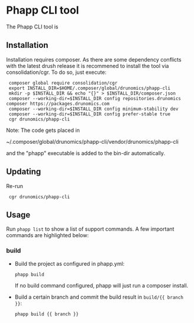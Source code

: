# Phapp CLI tool

The Phapp CLI tool is

## Installation

Installation requires composer. As there are some dependency conflicts with the
latest drush release it is recommened to install the tool via consolidation/cgr.
To do so, just execute:

     composer global require consolidation/cgr
     export INSTALL_DIR=$HOME/.composer/global/drunomics/phapp-cli
     mkdir -p $INSTALL_DIR && echo "{}" > $INSTALL_DIR/composer.json
     composer --working-dir=$INSTALL_DIR config repositories.drunomics composer https://packages.drunomics.com
     composer --working-dir=$INSTALL_DIR config minimum-stability dev
     composer --working-dir=$INSTALL_DIR config prefer-stable true
     cgr drunomics/phapp-cli

Note: The code gets placed in 

  ~/.composer/global/drunomics/phapp-cli/vendor/drunomics/phapp-cli
  
and the "phapp" executable is added to the bin-dir automatically.
 
## Updating

Re-run
      
     cgr drunomics/phapp-cli
     
## Usage

Run `phapp list` to show a list of support commands. A few important commands
are highlighted below:


### build

  - Build the project as configured in phapp.yml:
  
        phapp build
        
    If no build command configured, phapp will just run a composer install.

  - Build a certain branch and commit the build result in `build/{{ branch }}`:
  
        phapp build {{ branch }}
